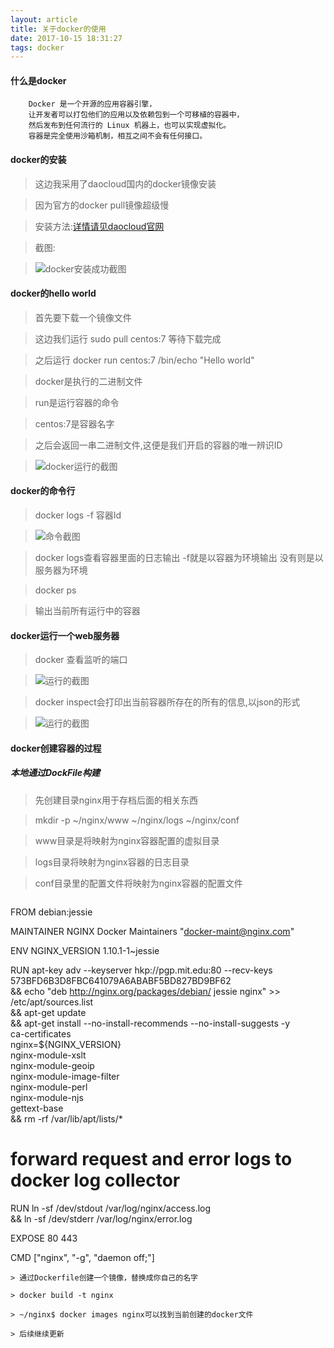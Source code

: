 ```yaml
---
layout: article
title: 关于docker的使用
date: 2017-10-15 18:31:27
tags: docker
---
```


#### 什么是docker

```
	Docker 是一个开源的应用容器引擎，
	让开发者可以打包他们的应用以及依赖包到一个可移植的容器中，
	然后发布到任何流行的 Linux 机器上，也可以实现虚拟化。
	容器是完全使用沙箱机制，相互之间不会有任何接口。
```

#### docker的安装

> 这边我采用了daocloud国内的docker镜像安装

> 因为官方的docker pull镜像超级慢

> 安装方法:[详情请见daocloud官网](https://download.daocloud.io/Docker_Mirror/Docker)

> 截图:

> ![docker安装成功截图](/image/docker_1.png)

#### docker的hello world

> 首先要下载一个镜像文件

> 这边我们运行 sudo pull centos:7 等待下载完成

> 之后运行 docker run centos:7 /bin/echo "Hello world"

> docker是执行的二进制文件

> run是运行容器的命令

> centos:7是容器名字

> 之后会返回一串二进制文件,这便是我们开启的容器的唯一辨识ID

> ![docker运行的截图](/image/docker_2.png)

#### docker的命令行

> docker logs -f 容器Id

> ![命令截图](/image/docker_3.png)

> docker logs查看容器里面的日志输出 -f就是以容器为环境输出 没有则是以服务器为环境

> docker ps

> 输出当前所有运行中的容器

#### docker运行一个web服务器

> docker 查看监听的端口

> ![运行的截图](/image/docker_5.png)

> docker inspect会打印出当前容器所存在的所有的信息,以json的形式

> ![运行的截图](/image/docker_6.png)

#### docker创建容器的过程
##### 本地通过DockFile构建

> 先创建目录nginx用于存档后面的相关东西

> mkdir -p ~/nginx/www ~/nginx/logs ~/nginx/conf

> www目录是将映射为nginx容器配置的虚拟目录

> logs目录将映射为nginx容器的日志目录

> conf目录里的配置文件将映射为nginx容器的配置文件

> ```

FROM debian:jessie

MAINTAINER NGINX Docker Maintainers "docker-maint@nginx.com"

ENV NGINX_VERSION 1.10.1-1~jessie

RUN apt-key adv --keyserver hkp://pgp.mit.edu:80 --recv-keys 573BFD6B3D8FBC641079A6ABABF5BD827BD9BF62 \
        && echo "deb http://nginx.org/packages/debian/ jessie nginx" >> /etc/apt/sources.list \
        && apt-get update \
        && apt-get install --no-install-recommends --no-install-suggests -y \
                                                ca-certificates \
                                                nginx=${NGINX_VERSION} \
                                                nginx-module-xslt \
                                                nginx-module-geoip \
                                                nginx-module-image-filter \
                                                nginx-module-perl \
                                                nginx-module-njs \
                                                gettext-base \
        && rm -rf /var/lib/apt/lists/*

# forward request and error logs to docker log collector
RUN ln -sf /dev/stdout /var/log/nginx/access.log \
        && ln -sf /dev/stderr /var/log/nginx/error.log

EXPOSE 80 443

CMD ["nginx", "-g", "daemon off;"]

```
> 通过Dockerfile创建一个镜像，替换成你自己的名字

> docker build -t nginx

> ~/nginx$ docker images nginx可以找到当前创建的docker文件

> 后续继续更新

